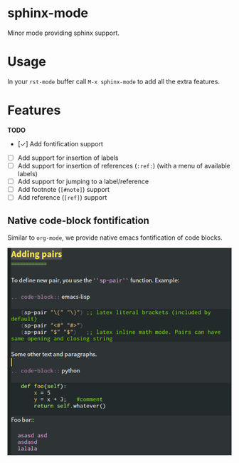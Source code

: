 # sphinx-mode

Minor mode providing sphinx support.

# Usage

In your `rst-mode` buffer call `M-x sphinx-mode` to add all the extra features.

# Features

**TODO**

* [✓] Add fontification support
* [ ] Add support for insertion of labels
* [ ] Add support for insertion of references (`:ref:`) (with a menu of available labels)
* [ ] Add support for jumping to a label/reference
* [ ] Add footnote (`[#note]`) support
* [ ] Add reference (`[ref]`) support

## Native code-block fontification

Similar to `org-mode`, we provide native emacs fontification of code blocks.

![fontification](docs/_images/native-fontification.png)
